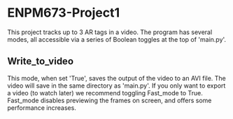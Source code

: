 # ENPM673-Project1

This project tracks up to 3 AR tags in a video. The program has several modes, all accessible via a series of Boolean toggles at the top of 'main.py'.

## Write_to_video
This mode, when set 'True', saves the output of the video to an AVI file. The video will save in the same directory as 'main.py'. If you only want to export a video (to watch later) we recommend toggling Fast_mode to True. Fast_mode disables previewing the frames on screen, and offers some performance increases.

